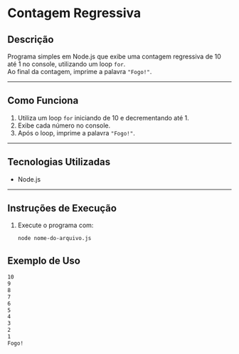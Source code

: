 # Contagem Regressiva

## Descrição

Programa simples em Node.js que exibe uma contagem regressiva de 10 até 1 no console, utilizando um loop `for`.  
Ao final da contagem, imprime a palavra `"Fogo!"`.

---

## Como Funciona

1. Utiliza um loop `for` iniciando de 10 e decrementando até 1.
2. Exibe cada número no console.
3. Após o loop, imprime a palavra `"Fogo!"`.

---

## Tecnologias Utilizadas

- Node.js

---

## Instruções de Execução

1. Execute o programa com:
   ```bash
   node nome-do-arquivo.js
   ```

## Exemplo de Uso

```bash
10
9
8
7
6
5
4
3
2
1
Fogo!

```
